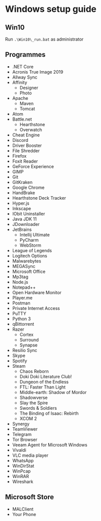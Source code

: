 # Windows setup guide

## Win10
Run `.\Win10\_run.bat` as administrator

## Programmes

- .NET Core
- Acronis True Image 2019
- Allway Sync
- Affinity
  - Designer
  - Photo
- Apache
  - Maven
  - Tomcat
- Atom
- Battle.net
  - Hearthstone
  - Overwatch
- Cheat Engine
- Discord
- Driver Booster
- File Shredder
- Firefox
- Foxit Reader
- GeForce Experience
- GIMP
- Git
- GitKraken
- Google Chrome
- HandBrake
- Hearthstone Deck Tracker
- Hyper.js
- Inkscape
- IObit Uninstaller
- Java JDK 11
- JDownloader
- JetBrains
  - Intellij Ultimate
  - PyCharm
  - WebStorm
- League of Legends
- Logitech Options
- Malwarebytes
- MEGASync
- Microsoft Office
- Mp3tag
- Node.js
- Notepad++
- Open Hardware Monitor
- Player.me
- Postman
- Private Internet Access
- PuTTY
- Python 3
- qBittorrent
- Razer
  - Cortex
  - Surround
  - Synapse
- Resilio Sync
- Skype
- Spotify
- Steam
  - Chaos Reborn
  - Doki Doki Literature Club!
  - Dungeon of the Endless
  - FTL: Faster Than Light
  - Middle-earth: Shadow of Mordor
  - Shadowverse
  - Slay the Spire
  - Swords & Soldiers
  - The Binding of Isaac: Rebirth
  - XCOM 2
- Synergy
- TeamViewer
- Telegram
- Tor Browser
- Veeam Agent for Microsoft Windows
- Vivaldi
- VLC media player
- WhatsApp
- WinDirStat
- WinPcap
- WinRAR
- Wireshark

## Microsoft Store
- MALClient
- Your Phone
